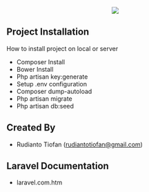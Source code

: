 <p align="center"><img src="https://laravel.com/assets/img/components/logo-laravel.svg"></p>

## Project Installation

How to install project on local or server
- Composer Install
- Bower Install
- Php artisan key:generate
- Setup .env configuration
- Composer dump-autoload
- Php artisan migrate
- Php artisan db:seed

## Created By

- Rudianto Tiofan (rudiantotiofan@gmail.com)

## Laravel Documentation

- laravel.com.htm